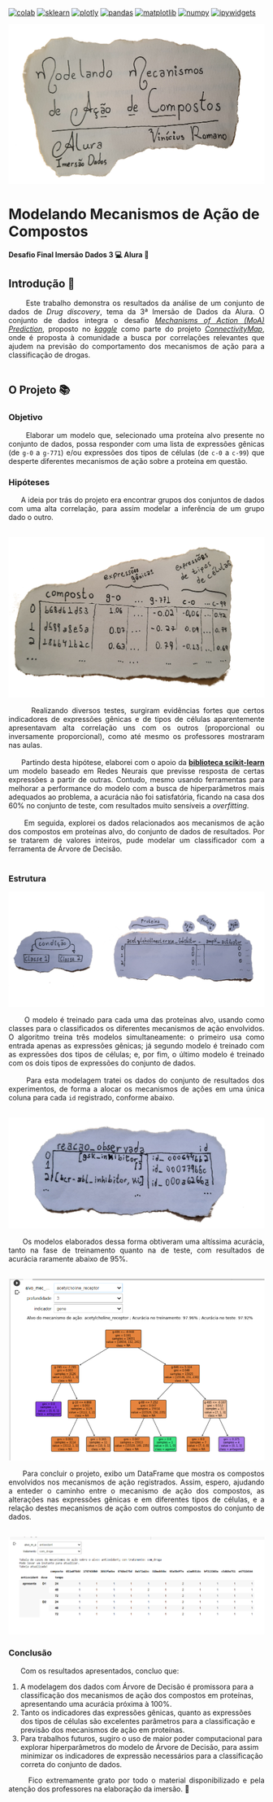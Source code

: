 [![colab](https://camo.githubusercontent.com/52feade06f2fecbf006889a904d221e6a730c194/68747470733a2f2f636f6c61622e72657365617263682e676f6f676c652e636f6d2f6173736574732f636f6c61622d62616467652e737667)](https://colab.research.google.com/github/mdcdxcvi/imersao-dados-desafio-final/blob/main/Notebooks/Vin%C3%ADcius_O_Romano_Silva.ipynb) [![sklearn](https://img.shields.io/badge/lib-scikit&#8208;learn-lightblue)](https://sklearn.org/) [![plotly](https://img.shields.io/badge/lib-plotly-darkblue)](https://plotly.com/) [![pandas](https://img.shields.io/badge/lib-pandas-white)](https://pandas.pydata.org/) [![matplotlib](https://img.shields.io/badge/lib-matplotlib-blue)](https://matplotlib.org/) [![numpy](https://img.shields.io/badge/lib-numpy-darkgreen)](https://numpy.org/) [![ipywidgets](https://img.shields.io/badge/lib-ipywidgets-orange)](https://ipython.org/)

![Modelando Mecanismos de Ação de Compostos](./Images/topo.png "Modelando Mecanismos de Ação de Compostos")
# Modelando Mecanismos de Ação de Compostos
#### Desafio Final Imersão Dados 3 💻 Alura 💜

## Introdução 📖

<div style="text-align: justify"> &nbsp; &nbsp; &nbsp; Este trabalho demonstra os resultados da análise de um conjunto de dados de <i>Drug discovery</i>, tema da 3ª Imersão de Dados da Alura. O conjunto de dados integra o desafio <a href="https://www.kaggle.com/c/lish-moa"><i>Mechanisms of Action (MoA) Prediction</i></a>, proposto no <a href="https://www.kaggle.com/"><i>kaggle</i></a> como parte do projeto <a href="https://clue.io/"><i>ConnectivityMap</i></a>, onde é proposta à comunidade a busca por correlações relevantes que ajudem na previsão do comportamento dos mecanismos de ação para a classificação de drogas.</div>
&nbsp;

## O Projeto 📚

### Objetivo

<div style="text-align: justify"> &nbsp; &nbsp; &nbsp; Elaborar um modelo que, selecionado uma proteína alvo presente no conjunto de dados, possa responder com uma lista de expressões gênicas (de <code>g-0</code> a <code>g-771</code>) e/ou expressões dos tipos de células (de <code>c-0</code> a <code>c-99</code>) que desperte diferentes mecanismos de ação sobre a proteína em questão. </div>

### Hipóteses

<div style="text-align: justify"> &nbsp; &nbsp; &nbsp; A ideia por trás do projeto era encontrar grupos dos conjuntos de dados com uma alta correlação, para assim modelar a inferência de um grupo dado o outro. </div>
&nbsp;

![DataFrame](./Images/df.png "DataFrame")

<div style="text-align: justify"> &nbsp; &nbsp; &nbsp; Realizando diversos testes, surgiram evidências fortes que certos indicadores de expressões gênicas e de tipos de células aparentemente apresentavam  alta correlação uns com os outros (proporcional ou inversamente proporcional), como até mesmo os professores mostraram nas aulas.</div>
&nbsp;

<div style="text-align: justify"> &nbsp; &nbsp; &nbsp; Partindo desta hipótese, elaborei com o apoio da <b><a href="https://sklearn.org/">biblioteca scikit-learn</a></b> um modelo baseado em Redes Neurais que previsse resposta de certas expressões a partir de outras. Contudo, mesmo usando ferramentas para melhorar a performance do modelo com a busca de hiperparâmetros mais adequados ao problema, a acurácia não foi satisfatória, ficando na casa dos 60% no conjunto de teste, com resultados muito sensíveis a <i>overfitting</i>.</div>
&nbsp;

<div style="text-align: justify"> &nbsp; &nbsp; &nbsp; Em seguida, explorei os dados relacionados aos mecanismos de ação dos compostos em proteínas alvo, do conjunto de dados de resultados. Por se tratarem de valores inteiros, pude modelar um classificador com a ferramenta de Árvore de Decisão.</div>
&nbsp;

### Estrutura

![Árvore](./Images/arv.png "Árvore")

<div style="text-align: justify"> &nbsp; &nbsp; &nbsp; O modelo é treinado para cada uma das proteínas alvo, usando como classes para o classificados os diferentes mecanismos de ação envolvidos. O algoritmo treina três modelos simultaneamente: o primeiro usa como entrada apenas as expressões gênicas; já segundo modelo é treinado com as expressões dos tipos de células; e, por fim, o último modelo é treinado com os dois tipos de expressões do conjunto de dados.</div>
&nbsp;

<div style="text-align: justify"> &nbsp; &nbsp; &nbsp; Para esta modelagem tratei os dados do conjunto de resultados dos experimentos, de forma a alocar os mecanismos de ações em uma única coluna para cada <code>id</code> registrado, conforme abaixo. </div>
&nbsp;

![Reações](./Images/reações.png "Reações")

<div style="text-align: justify"> &nbsp; &nbsp; &nbsp; Os modelos elaborados dessa forma obtiveram uma altíssima acurácia, tanto na fase de treinamento quanto na de teste, com resultados de acurácia raramente abaixo de 95%.</div>
&nbsp;

![Árvore](./Images/arv_color.png "Árvore")

<div style="text-align: justify"> &nbsp; &nbsp; &nbsp; Para concluir o projeto, exibo um DataFrame que mostra os compostos envolvidos nos mecanismos de ação registrados. Assim, espero, ajudando a enteder o caminho entre o mecanismo de ação dos compostos, as alterações nas expressões gênicas e em diferentes tipos de células, e a relação destes mecanismos de ação com outros compostos do conjunto de dados.</div>
&nbsp;

![Tabela](./Images/table.png "Tabela")

### Conclusão

<div style="text-align: justify"> &nbsp; &nbsp; &nbsp; Com os resultados apresentados, concluo que:</div>

1. A modelagem dos dados com Árvore de Decisão é promissora para a classificação dos mecanismos de ação dos compostos em proteínas, apresentando uma acurácia próxima à 100%.
2. Tanto os indicadores das expressões gênicas, quanto as expressões dos tipos de células são excelentes parâmetros para a classificação e previsão dos mecanismos de ação em proteínas.
3. Para trabalhos futuros, sugiro o uso de maior poder computacional para explorar hiperparâmetros do modelo de Árvore de Decisão, para assim minimizar os indicadores de expressão necessários para a classificação correta do conjunto de dados.


<div style="text-align: justify"> &nbsp; &nbsp; &nbsp; Fico extremamente grato por todo o material disponibilizado e pela atenção dos professores na elaboração da imersão. 💜</div>
